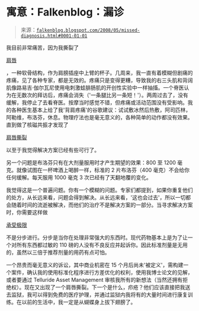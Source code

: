 <!--yml

类别：未分类

日期：2024 年 05 月 12 日 23:20:06

-->

# 寓意：Falkenblog：漏诊

> 来源：[`falkenblog.blogspot.com/2008/05/missed-diagnosis.html#0001-01-01`](http://falkenblog.blogspot.com/2008/05/missed-diagnosis.html#0001-01-01)

我目前非常痛苦，因为我撕裂了

[肩唇](http://www.slate.com/id/2100895/)

，一种软骨结构，作为肩膀插座中上臂的杯子。几周来，我一直有着模糊但剧痛的疼痛，见了各种专家，都是无效的。疼痛只是变得更糟，导致我的右三头肌和背阔肌像路易吉·伽尔瓦尼使用电刺激蛙腓肠肌的开创性实验中一样抽搐。一个脊医认为在无数次的拜访后，疼痛会消失（'一条腿比另一条短！'）。两周过去了，没有缓解，我停止了去看脊医。按摩当时感觉不错，但疼痛或活动范围没有受影响。我的各种医生基本上给了我'背肩疼痛'的谷歌建议：试试敷冰然后热敷，阿司匹林，阿勒维，布洛芬，休息。物理疗法也是毫无意义的，各种简单的动作都没有效果。直到做了核磁共振才发现了

[肩唇撕裂](http://en.wikipedia.org/wiki/SLAP_tear)

以至于我觉得解决方案已经有些可行了。

另一个问题是布洛芬只有在大剂量服用时才产生期望的效果：800 至 1200 毫克。就像试图在一杯啤酒上喝醉一样，标准的 2 片布洛芬（400 毫克）不会给你任何缓解。每天服用 1000 毫克 3 次已经有了天翻地覆的变化。

我觉得这是一个普遍问题。你有一个模糊的问题。专家们都提到，如果你重复他们的处方，从长远来看，问题会得到解决。从长远来看，'这也会过去'，所以一切都会随着时间的流逝被解决，而他们的治疗不是解决方案的一部分。当寻求解决方案时，你需要这样做

[承受极限](http://www.urbandictionary.com/define.php?term=balls+to+the+wall)

不是分步进行。分步是当你在处理非常强大的东西时。现代药物基本上是为了让一个对所有东西都过敏的 110 磅的人没有不良反应并起诉你。因此标准剂量是无用的，虽然以三倍于推荐剂量的用药有点可怕。

一个昂贵而毫无意义的诉讼，其中商业机密在 15 个月后尚未'被定义'，需构建一个案件，确认我的使用标准化程序进行方差优化的权利，使用我博士论文的见解，或者要通过 Telluride Asset Management 审核我所有的新想法（当然还拥有拒绝权）。现在又出现了一个肩唇撕裂。下一个是什么，疖疮？他们应该直接把我送去监狱，我可以得到免费的医疗护理，并通过监狱内我将有的大量时间进行康复训练。在以前的生活中，我一定是从蝴蝶身上拔下翅膀了。

